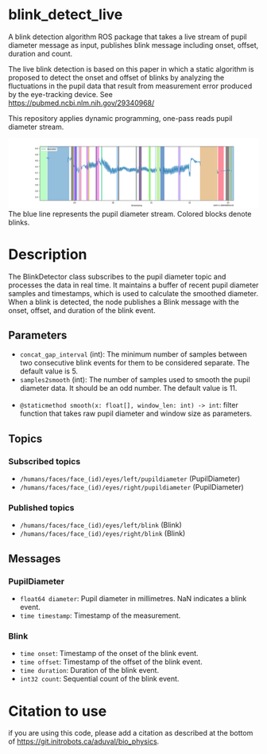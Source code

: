 # blink_detect_live
A blink detection algorithm ROS package that takes a live stream of pupil diameter message as input, publishes blink message including onset, offset, duration and count.

The live blink detection is based on this paper in which a static algorithm is proposed to detect the onset and offset of blinks by analyzing the fluctuations in the pupil data that result from measurement error produced by the eye-tracking device. See https://pubmed.ncbi.nlm.nih.gov/29340968/

This repository applies dynamic programming, one-pass reads pupil diameter stream.

![result](doc/Figure_1.png)
The blue line represents the pupil diameter stream. Colored blocks denote blinks.
# Description
The BlinkDetector class subscribes to the pupil diameter topic and processes the data in real time. It maintains a buffer of recent pupil diameter samples and timestamps, which is used to calculate the smoothed diameter. When a blink is detected, the node publishes a Blink message with the onset, offset, and duration of the blink event.
## Parameters
 - `concat_gap_interval` (int): The minimum number of samples between two consecutive blink events for them to be considered separate. The default value is 5.
 - `samples2smooth` (int): The number of samples used to smooth the pupil diameter data. It should be an odd number. The default value is 11.
 <br/><br/>
 - `@staticmethod smooth(x: float[], window_len: int) -> int`: filter function that takes raw pupil diameter and window size as parameters.

## Topics

### Subscribed topics
 - `/humans/faces/face_(id)/eyes/left/pupildiameter` (PupilDiameter)
 - `/humans/faces/face_(id)/eyes/right/pupildiameter` (PupilDiameter)
### Published topics
 - `/humans/faces/face_(id)/eyes/left/blink` (Blink)
 - `/humans/faces/face_(id)/eyes/right/blink` (Blink)
## Messages
### PupilDiameter
 - `float64 diameter`: Pupil diameter in millimetres. NaN indicates a blink event.
 - `time timestamp`: Timestamp of the measurement.
### Blink
 - `time onset`: Timestamp of the onset of the blink event.
 - `time offset`: Timestamp of the offset of the blink event.
 - `time duration`: Duration of the blink event.
 - `int32 count`: Sequential count of the blink event.

# Citation to use
if you are using this code, please add a citation as described at the bottom of https://git.initrobots.ca/aduval/bio_physics.

